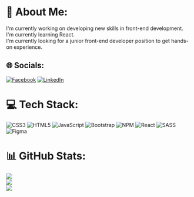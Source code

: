 # 💫 About Me:
I'm currently working on developing new skills in front-end development.<br>I'm currently learning React.<br>I'm currently looking for a junior front-end developer position to get hands-on experience.


## 🌐 Socials:
[![Facebook](https://img.shields.io/badge/Facebook-%231877F2.svg?logo=Facebook&logoColor=white)](https://facebook.com/eliass.baranovs) [![LinkedIn](https://img.shields.io/badge/LinkedIn-%230077B5.svg?logo=linkedin&logoColor=white)](https://linkedin.com/in/eliass-baranovs-45784910b) 

# 💻 Tech Stack:
![CSS3](https://img.shields.io/badge/css3-%231572B6.svg?style=for-the-badge&logo=css3&logoColor=white) ![HTML5](https://img.shields.io/badge/html5-%23E34F26.svg?style=for-the-badge&logo=html5&logoColor=white) ![JavaScript](https://img.shields.io/badge/javascript-%23323330.svg?style=for-the-badge&logo=javascript&logoColor=%23F7DF1E) ![Bootstrap](https://img.shields.io/badge/bootstrap-%23563D7C.svg?style=for-the-badge&logo=bootstrap&logoColor=white) ![NPM](https://img.shields.io/badge/NPM-%23000000.svg?style=for-the-badge&logo=npm&logoColor=white) ![React](https://img.shields.io/badge/react-%2320232a.svg?style=for-the-badge&logo=react&logoColor=%2361DAFB) ![SASS](https://img.shields.io/badge/SASS-hotpink.svg?style=for-the-badge&logo=SASS&logoColor=white) 	![Figma](https://img.shields.io/badge/figma-%23F24E1E.svg?style=for-the-badge&logo=figma&logoColor=white)
# 📊 GitHub Stats:
![](https://github-readme-stats.vercel.app/api?username=eliassbaranovs&theme=material-palenight&hide_border=true&include_all_commits=false&count_private=false)<br/>
![](https://github-readme-streak-stats.herokuapp.com/?user=eliassbaranovs&theme=material-palenight&hide_border=true)<br/>
![](https://github-readme-stats.vercel.app/api/top-langs/?username=eliassbaranovs&theme=material-palenight&hide_border=true&include_all_commits=false&count_private=false&layout=compact)


 
<!---
eliassbaranovs/eliassbaranovs is a ✨ special ✨ repository because its `README.md` (this file) appears on your GitHub profile.
You can click the Preview link to take a look at your changes.
--->
